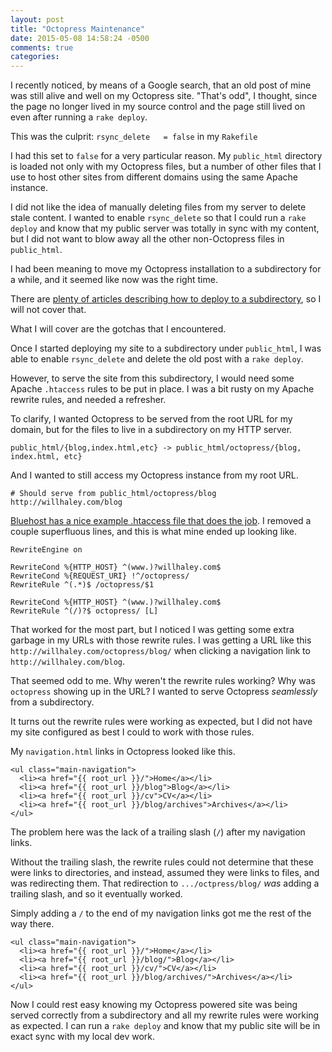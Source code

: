 ```yaml
---
layout: post
title: "Octopress Maintenance"
date: 2015-05-08 14:58:24 -0500
comments: true
categories:
---
```


I recently noticed, by means of a Google search, that an old post of mine was still alive and well on my Octopress site.  "That's odd", I thought, since the page no longer lived in my source control and the page still lived on even after running a `rake deploy`.

This was the culprit: `rsync_delete   = false` in my `Rakefile`

I had this set to `false` for a very particular reason.  My `public_html` directory is loaded not only with my Octopress files, but a number of other files that I use to host other sites from different domains using the same Apache instance.

I did not like the idea of manually deleting files from my server to delete stale content.  I wanted to enable `rsync_delete` so that I could run a `rake deploy` and know that my public server was totally in sync with my content, but I did not want to blow away all the other non-Octopress files in `public_html`.

I had been meaning to move my Octopress installation to a subdirectory for a while, and it seemed like now was the right time.

<!-- more -->

There are [plenty of articles describing how to deploy to a subdirectory](http://octopress.org/docs/deploying/subdir/), so I will not cover that.

What I will cover are the gotchas that I encountered.

Once I started deploying my site to a subdirectory under `public_html`, I was able to enable `rsync_delete` and delete the old post with a `rake deploy`.

However, to serve the site from this subdirectory, I would need some Apache `.htaccess` rules to be put in place.  I was a bit rusty on my Apache rewrite rules, and needed a refresher.

To clarify, I wanted Octopress to be served from the root URL for my domain, but for the files to live in a subdirectory on my HTTP server.

```
public_html/{blog,index.html,etc} -> public_html/octopress/{blog, index.html, etc}
```

And I wanted to still access my Octopress instance from my root URL.

```
# Should serve from public_html/octopress/blog
http://willhaley.com/blog
```

[Bluehost has a nice example .htaccess file that does the job](https://my.bluehost.com/cgi/help/347).  I removed a couple superfluous lines, and this is what mine ended up looking like.

```
RewriteEngine on

RewriteCond %{HTTP_HOST} ^(www.)?willhaley.com$
RewriteCond %{REQUEST_URI} !^/octopress/
RewriteRule ^(.*)$ /octopress/$1

RewriteCond %{HTTP_HOST} ^(www.)?willhaley.com$
RewriteRule ^(/)?$ octopress/ [L]
```

That worked for the most part, but I noticed I was getting some extra garbage in my URLs with those rewrite rules.  I was getting a URL like this `http://willhaley.com/octopress/blog/` when clicking a navigation link to `http://willhaley.com/blog`.

That seemed odd to me.  Why weren't the rewrite rules working?  Why was `octopress` showing up in the URL?  I wanted to serve Octopress *seamlessly* from a subdirectory.

It turns out the rewrite rules were working as expected, but I did not have my site configured as best I could to work with those rules.

My `navigation.html` links in Octopress looked like this.

```
<ul class="main-navigation">
  <li><a href="{{ root_url }}/">Home</a></li>
  <li><a href="{{ root_url }}/blog">Blog</a></li>
  <li><a href="{{ root_url }}/cv">CV</a></li>
  <li><a href="{{ root_url }}/blog/archives">Archives</a></li>
</ul>
```

The problem here was the lack of a trailing slash (`/`) after my navigation links.

Without the trailing slash, the rewrite rules could not determine that these were links to directories, and instead, assumed they were links to files, and was redirecting them.  That redirection to `.../octpress/blog/` *was* adding a trailing slash, and so it eventually worked.

Simply adding a `/` to the end of my navigation links got me the rest of the way there.

```
<ul class="main-navigation">
  <li><a href="{{ root_url }}/">Home</a></li>
  <li><a href="{{ root_url }}/blog/">Blog</a></li>
  <li><a href="{{ root_url }}/cv/">CV</a></li>
  <li><a href="{{ root_url }}/blog/archives/">Archives</a></li>
</ul>
```

Now I could rest easy knowing my Octopress powered site was being served correctly from a subdirectory and all my rewrite rules were working as expected.  I can run a `rake deploy` and know that my public site will be in exact sync with my local dev work.

